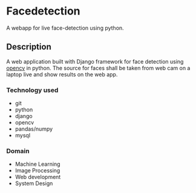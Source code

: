 # Facedetection

A webapp for live face-detection using python.

## Description

A web application built with Django framework for face detection using [opencv](https://opencv.org/about/) in python. The source for faces shall be taken from web cam on a laptop live and show results on the web app.


### Technology used

- git
- python
 - django
 - opencv
 - pandas/numpy
 - mysql

### Domain

- Machine Learning
- Image Processing
- Web development
- System Design
